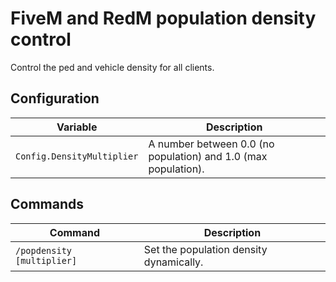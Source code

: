# FiveM and RedM population density control

Control the ped and vehicle density for all clients.

## Configuration

| Variable                   | Description                                                    |
|----------------------------|----------------------------------------------------------------|
| `Config.DensityMultiplier` | A number between 0.0 (no population) and 1.0 (max population). |

## Commands

| Command                    | Description                             |
|----------------------------|-----------------------------------------|
| `/popdensity [multiplier]` | Set the population density dynamically. |
